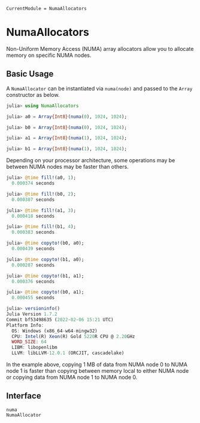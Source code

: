 ```@meta
CurrentModule = NumaAllocators
```

# NumaAllocators

Non-Uniform Memory Access (NUMA) array allocators allow you to allocate memory on specific NUMA nodes.

## Basic Usage

A `NumaAllocator` can be instantiated via `numa(node)` and passed to the `Array` constructor as below.

```julia
julia> using NumaAllocators

julia> a0 = Array{Int8}(numa(0), 1024, 1024);

julia> b0 = Array{Int8}(numa(0), 1024, 1024);

julia> a1 = Array{Int8}(numa(1), 1024, 1024);

julia> b1 = Array{Int8}(numa(1), 1024, 1024);
```

Depending on your processor architecture, some operations may be between NUMA nodes may be faster than others.

```julia
julia> @time fill!(a0, 1);
  0.000374 seconds

julia> @time fill!(b0, 2);
  0.000307 seconds

julia> @time fill!(a1, 3);
  0.000418 seconds

julia> @time fill!(b1, 4);
  0.000383 seconds

julia> @time copyto!(b0, a0);
  0.000439 seconds

julia> @time copyto!(b1, a0);
  0.000287 seconds

julia> @time copyto!(b1, a1);
  0.000376 seconds

julia> @time copyto!(b0, a1);
  0.000455 seconds

julia> versioninfo()
Julia Version 1.7.2
Commit bf53498635 (2022-02-06 15:21 UTC)
Platform Info:
  OS: Windows (x86_64-w64-mingw32)
  CPU: Intel(R) Xeon(R) Gold 5220R CPU @ 2.20GHz
  WORD_SIZE: 64
  LIBM: libopenlibm
  LLVM: libLLVM-12.0.1 (ORCJIT, cascadelake)

```

In the example above, copying 1 MB of data from NUMA node 0 to NUMA node 1 is faster than copying between
memory local to either NUMA node or copying data from NUMA node 1 to NUMA node 0.

## Interface 

```@docs
numa
NumaAllocator
```

